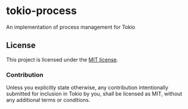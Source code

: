 # tokio-process

An implementation of process management for Tokio

## License

This project is licensed under the [MIT license](./LICENSE).

### Contribution

Unless you explicitly state otherwise, any contribution intentionally submitted
for inclusion in Tokio by you, shall be licensed as MIT, without any additional
terms or conditions.
